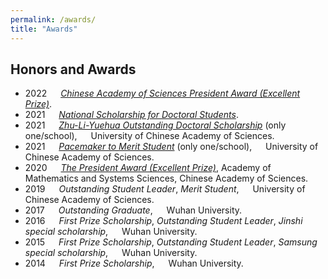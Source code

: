 ```yaml
---
permalink: /awards/
title: "Awards"
---
```


## Honors and Awards
- 2022 &emsp; *[Chinese Academy of Sciences President Award (Excellent Prize)](https://math.ucas.ac.cn/index.php/zh-CN/qyntz/2729-202)*.
- 2021 &emsp; *[National Scholarship for Doctoral Students](https://onestop.ucas.ac.cn/home/infob/07c2afe9-eee8-468a-9613-52f5febcc262/1)*.
- 2021 &emsp; *[Zhu-Li-Yuehua Outstanding Doctoral Scholarship](https://math.ucas.ac.cn/index.php/zh-CN/news/2624-2021-2)* (only one/school), &emsp; University of Chinese Academy of Sciences.
- 2021 &emsp; *[Pacemaker to Merit Student](https://math.ucas.ac.cn/index.php/zh-CN/qyntz/2610-2020-2022)* (only one/school), &emsp; University of Chinese Academy of Sciences.
- 2020 &emsp; *[The President Award (Excellent Prize)](https://math.ucas.ac.cn/index.php/zh-CN/news/2551-2020-10-07-07-59-36)*, Academy of Mathematics and Systems Sciences, Chinese Academy of Sciences.
- 2019 &emsp; *Outstanding Student Leader*, *Merit Student*, &emsp; University of Chinese Academy of Sciences.
- 2017 &emsp; *Outstanding Graduate*, &emsp; Wuhan University.
- 2016 &emsp; *First Prize Scholarship*, *Outstanding Student Leader*, *Jinshi special scholarship*, &emsp; Wuhan University.
- 2015 &emsp; *First Prize Scholarship*, *Outstanding Student Leader*, *Samsung special scholarship*, &emsp; Wuhan University.
- 2014 &emsp; *First Prize Scholarship*, &emsp; Wuhan University.
